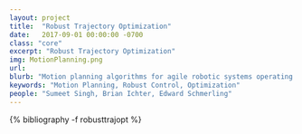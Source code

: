 ```yaml
---
layout: project
title:  "Robust Trajectory Optimization"
date:   2017-09-01 00:00:00 -0700
class: "core"
excerpt: "Robust Trajectory Optimization"
img: MotionPlanning.png
url: 
blurb: "Motion planning algorithms for agile robotic systems operating in uncertain environments, with application to self-driving cars, drones, and autonomous spacecraft. Emphasis is placed on real-time implementability (e.g., via massive parallelization on GPUs), on robustness (via techniques from robust model predictive control, convex optimization, and contraction theory), and on formal performance guarantees (via advanced mathematical and statistical tools)."
keywords: "Motion Planning, Robust Control, Optimization"
people: "Sumeet Singh, Brian Ichter, Edward Schmerling"
---
```


<div class="project_bib">
{% bibliography -f robusttrajopt %}
</div>
